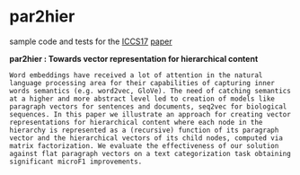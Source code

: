 # par2hier

sample code and tests for the [ICCS17](http://www.iccs-meeting.org/iccs2017/) [paper](http://www.sciencedirect.com/science/article/pii/S1877050917306154)

**par2hier : Towards vector representation for hierarchical content**

`Word embeddings have received a lot of attention in the natural language processing area for their capabilities of capturing inner words semantics (e.g. word2vec, GloVe). The need of catching semantics at a higher and more abstract level led to creation of models like paragraph vectors for sentences and documents, seq2vec for biological sequences. In this paper we illustrate an approach for creating vector representations for hierarchical content where each node in the hierarchy is represented as a (recursive) function of its paragraph vector and the hierarchical vectors of its child nodes, computed via matrix factorization. We evaluate the effectiveness of our solution against flat paragraph vectors on a text categorization task obtaining significant microF1 improvements.`
  
